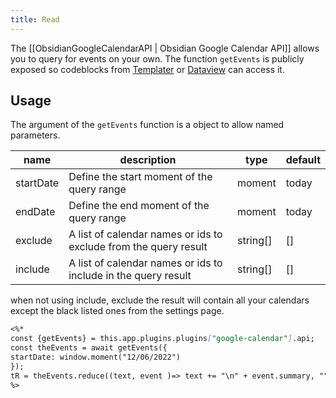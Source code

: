 ```yaml
---
title: Read
---
```


The [[ObsidianGoogleCalendarAPI | Obsidian Google Calendar API]] allows you to query for events on your own.
The function `getEvents` is publicly exposed so codeblocks from [Templater](https://github.com/SilentVoid13/Templater) or [Dataview](https://github.com/blacksmithgu/obsidian-dataview) can access it.

## Usage

The argument of the `getEvents` function is a object to allow named parameters.

|name|description|type|default|
|---|---|---|---|
|startDate| Define the start moment of the query range | moment | today |
|endDate| Define the end moment of the query range | moment | today |
|exclude| A list of calendar names or ids to exclude from the query result | string[] | []
|include| A list of calendar names or ids to include in the query result | string[] | []

when not using include, exclude the result will contain all your calendars except the black listed ones from the settings page.

~~~markdown title="Example"
<%*
const {getEvents} = this.app.plugins.plugins["google-calendar"].api;
const theEvents = await getEvents({
startDate: window.moment("12/06/2022")
});
tR = theEvents.reduce((text, event )=> text += "\n" + event.summary, "");
%>
~~~
